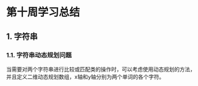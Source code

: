 # 第十周学习总结

## 1. 字符串

### 1.1. 字符串动态规划问题

当需要对两个字符串进行比较或匹配类的操作时，可以考虑使用动态规划的方法，并且定义二维动态规划数组，x轴和y轴分别为两个单词的各个字符。




